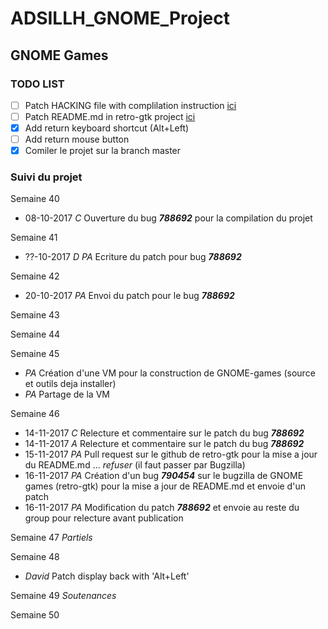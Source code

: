 # ADSILLH_GNOME_Project

## GNOME Games

### TODO LIST
 - [ ] Patch HACKING file with complilation instruction [ici](https://bugzilla.gnome.org/show_bug.cgi?id=788692)
 - [ ] Patch README.md in retro-gtk project [ici](https://bugzilla.gnome.org/show_bug.cgi?id=790454)
 - [X] Add return keyboard shortcut (Alt+Left)
 - [ ] Add return mouse button
 - [X] Comiler le projet sur la branch master

### Suivi du projet
Semaine 40
 - 08-10-2017 _C_ Ouverture du bug **_788692_** pour la compilation du projet

Semaine 41
 - ??-10-2017 _D_ _PA_ Ecriture du patch pour bug **_788692_**

Semaine 42
 - 20-10-2017 _PA_ Envoi du patch pour le bug **_788692_**
 
Semaine 43

Semaine 44

Semaine 45
 - _PA_ Création d'une VM pour la construction de GNOME-games (source et outils deja installer)
 - _PA_ Partage de la VM

Semaine 46
 - 14-11-2017 _C_ Relecture et commentaire sur le patch du bug **_788692_**
 - 14-11-2017 _A_ Relecture et commentaire sur le patch du bug **_788692_**
 - 15-11-2017 _PA_ Pull request sur le github de retro-gtk pour la mise a jour du README.md ... _refuser_ (il faut passer par Bugzilla)
 - 16-11-2017 _PA_ Création d'un bug **_790454_** sur le bugzilla de GNOME games (retro-gtk) pour la mise a jour de README.md et envoie d'un patch
 - 16-11-2017 _PA_ Modification du patch **_788692_** et envoie au reste du group pour relecture avant publication

Semaine 47
 _Partiels_

Semaine 48
 - _David_ Patch display back with 'Alt+Left'

Semaine 49
 _Soutenances_

Semaine 50